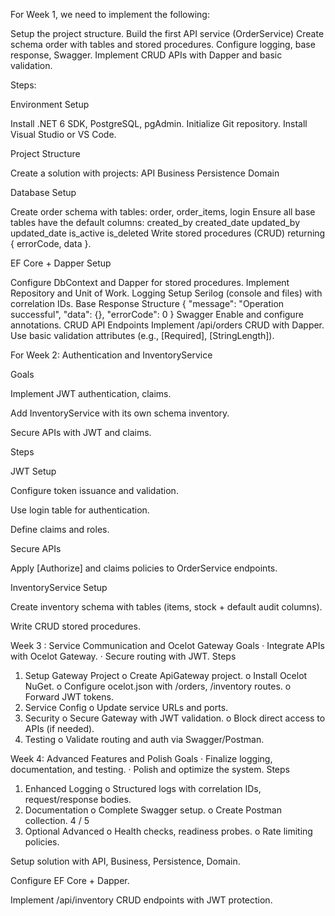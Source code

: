 For Week 1, we need to implement the following:

Setup the project structure.
Build the first API service (OrderService)
Create schema order with tables and stored procedures.
Configure logging, base response, Swagger.
Implement CRUD APIs with Dapper and basic validation.

Steps:

Environment Setup

Install .NET 6 SDK, PostgreSQL, pgAdmin.
Initialize Git repository.
Install Visual Studio or VS Code.

Project Structure

Create a solution with projects:
API
Business
Persistence
Domain

Database Setup

Create order schema with tables:
order, order\_items, login
Ensure all base tables have the default columns:
created\_by
created\_date
updated\_by
updated\_date
is\_active
is\_deleted
Write stored procedures (CRUD) returning { errorCode, data }.

EF Core + Dapper Setup

Configure DbContext and Dapper for stored procedures.
Implement Repository and Unit of Work.
Logging
Setup Serilog (console and files) with correlation IDs.
Base Response Structure
{
"message": "Operation successful",
"data": {},
"errorCode": 0
}
Swagger
Enable and configure annotations.
CRUD API Endpoints
Implement /api/orders CRUD with Dapper.
Use basic validation attributes (e.g., \[Required], \[StringLength]).







For Week 2: Authentication and InventoryService

Goals

Implement JWT authentication, claims.

Add InventoryService with its own schema inventory.

Secure APIs with JWT and claims.

Steps

JWT Setup

Configure token issuance and validation.

Use login table for authentication.

Define claims and roles.

Secure APIs

Apply \[Authorize] and claims policies to OrderService endpoints.

InventoryService Setup

Create inventory schema with tables (items, stock + default audit columns).

Write CRUD stored procedures.

Week 3 : Service Communication and Ocelot Gateway
Goals
· Integrate APIs with Ocelot Gateway.
· Secure routing with JWT.
Steps
1. Setup Gateway Project
o Create ApiGateway project.
o Install Ocelot NuGet.
o Configure ocelot.json with /orders, /inventory routes.
o Forward JWT tokens.
2. Service Config
o Update service URLs and ports.
3. Security
o Secure Gateway with JWT validation.
o Block direct access to APIs (if needed).
4. Testing
o Validate routing and auth via Swagger/Postman.
 
Week 4: Advanced Features and Polish
Goals
· Finalize logging, documentation, and testing.
· Polish and optimize the system.
Steps
1. Enhanced Logging
o Structured logs with correlation IDs, request/response bodies.
2. Documentation
o Complete Swagger setup.
o Create Postman collection.
4 / 5
3. Optional Advanced
o Health checks, readiness probes.
o Rate limiting policies.
 

Setup solution with API, Business, Persistence, Domain.

Configure EF Core + Dapper.

Implement /api/inventory CRUD endpoints with JWT protection.

